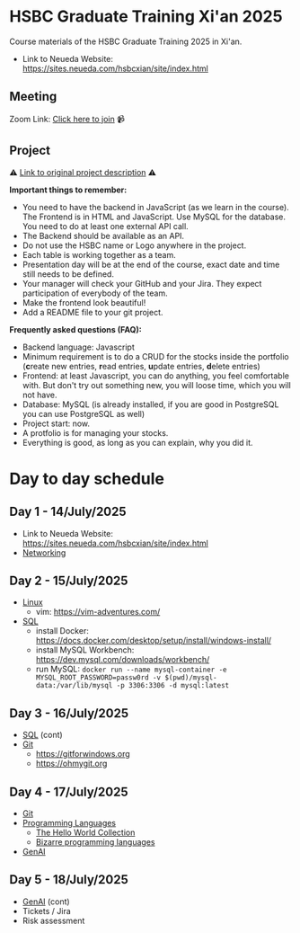 # HSBC Graduate Training Xi'an 2025
Course materials of the HSBC Graduate Training 2025 in Xi'an.
- Link to Neueda Website: https://sites.neueda.com/hsbcxian/site/index.html

## Meeting
Zoom Link: [Click here to join](https://us06web.zoom.us/j/81546421422?pwd=xsvsSIPUb8nylo6rT9xOkaOvH0SeCW.1) 📹

## Project
⚠️ [Link to original project description](project_description.md) ⚠️

**Important things to remember:**
- You need to have the backend in JavaScript (as we learn in the course). The Frontend is in HTML and JavaScript. Use MySQL for the database. You need to do at least one external API call.
- The Backend should be available as an API.
- Do not use the HSBC name or Logo anywhere in the project.
- Each table is working together as a team.
- Presentation day will be at the end of the course, exact date and time still needs to be defined.
- Your manager will check your GitHub and your Jira. They expect participation of everybody of the team.
- Make the frontend look beautiful!
- Add a README file to your git project.

**Frequently asked questions (FAQ):**
- Backend language: Javascript
- Minimum requirement is to do a CRUD for the stocks inside the portfolio (**c**reate new entries, **r**ead entries, **u**pdate entries, **d**elete entries)
- Frontend: at least Javascript, you can do anything, you feel comfortable with. But don't try out something new, you will loose time, which you will not have.
- Database: MySQL (is already installed, if you are good in PostgreSQL you can use PostgreSQL as well)
- Project start: now.
- A protfolio is for managing your stocks.
- Everything is good, as long as you can explain, why you did it.


# Day to day schedule

## Day 1 - 14/July/2025
- Link to Neueda Website: https://sites.neueda.com/hsbcxian/site/index.html
- [Networking](01_networking/)

## Day 2 - 15/July/2025
- [Linux](02_linux/)
  - vim: https://vim-adventures.com/
- [SQL](03_SQL/)
  - install Docker: https://docs.docker.com/desktop/setup/install/windows-install/
  - install MySQL Workbench: https://dev.mysql.com/downloads/workbench/
  - run MySQL: `docker run --name mysql-container -e MYSQL_ROOT_PASSWORD=passw0rd -v $(pwd)/mysql-data:/var/lib/mysql -p 3306:3306 -d mysql:latest`

## Day 3 - 16/July/2025
- [SQL](03_SQL/) (cont)
- [Git](04_GIT/)
  - https://gitforwindows.org
  - https://ohmygit.org

## Day 4 - 17/July/2025
- [Git](04_GIT/)
- [Programming Languages](05_programming_languages/)
  - [The Hello World Collection](http://helloworldcollection.de/)
  - [Bizarre programming languages](https://www.hongkiat.com/blog/bizarre-insane-programming-languages/)
- [GenAI](06_GenAI/GenAIAssistant.pdf)

## Day 5 - 18/July/2025
- [GenAI](06_GenAI/GenAIAssistant.pdf) (cont)
- Tickets / Jira
- Risk assessment